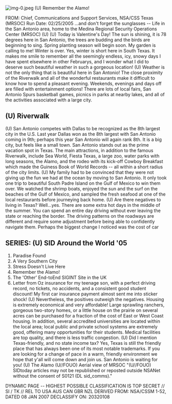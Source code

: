![img-0.jpeg](img-0.jpeg)
(U) Remember the Alamo!

FROM:
Chief, Communications and Support Services, NSA/CSS Texas (MRSOC) Run Date: 02/25/2005
...and don't forget the sunglasses -- Life in the San Antonio area, home to the Medina Regional Security Operations Center (MRSOC) (U)
(U) Today is Valentine's Day! The sun is shining, it is 78 degrees here in San Antonio, the trees are budding and the birds are beginning to sing. Spring planting season will begin soon. My garden is calling to me! Winter is over. Yes, winter is short here in South Texas. It makes me smile to remember all the seemingly endless, icy, snowy days I have spent elsewhere in other Februarys, and I wonder what I did to deserve such beautiful weather in such a gorgeous location!
(U) Weather is not the only thing that is beautiful here in San Antonio! The close proximity of the Riverwalk and all of the wonderful restaurants make it difficult to know how to spend a pleasant evening. Weekends, evenings and days off are filled with entertainment options! There are lots of local fairs, San Antonio Spurs basketball games, picnics in parks at nearby lakes, and all of the activities associated with a large city.

## (U) Riverwalk

(U) San Antonio competes with Dallas to be recognized as the 8th largest city in the U.S. Last year Dallas won as the 8th largest with San Antonio coming in 9th; perhaps this year San Antonio will again rank 8th. It is a big city, but feels like a small town. San Antonio stands out as the prime vacation spot in Texas. The main attractions, in addition to the famous Riverwalk, include Sea World, Fiesta Texas, a large zoo, water parks with long seasons, the Alamo, and the rodeo with its kick-off Cowboy Breakfast which made the Guiness Book of World Records -- all within a short radius of the city limits.
(U) My family had to be convinced that they were not giving up the fun we had at the ocean by moving to San Antonio. It only took one trip to beautiful South Padre Island on the Gulf of Mexico to win them over. We watched the shrimp boats, enjoyed the sun and the surf on the beaches of the Gulf of Mexico, and sampled the fresh seafood at one of the local restaurants before journeying back home.
(U) Are there negatives to living in Texas? Well...yes. There are some extra hot days in the middle of the summer. You can spend an entire day driving without ever leaving the state or reaching the border. The driving patterns on the roadways are different and require some adjustment before being able to confidently navigate them. Perhaps the biggest change I noticed was the cost of car

## SERIES: (U) SID Around the World '05

1. Paradise Found
2. A Very Southern City
3. Stress Doesn't Live Here
4. Remember the Alamo!
5. The 'Other' End-toEnd SIGINT Site in the UK
6. Letter from Oz
insurance for my teenage son, with a perfect driving record, no tickets, no accidents, and a consistent good student discount! My first car insurance payment almost sent me into sticker shock!
(U) Nevertheless, the positives outweigh the negatives. Housing is extremely economical and very affordable! Large sprawling ranchers, gorgeous two-story homes, or a little house on the prairie on several acres can be purchased for a fraction of the cost of East or West Coast housing. In addition, several accredited universities are located within the local area; local public and private school systems are extremely good, offering many opportunities for their students. Medical facilities are top quality, and there is less traffic congestion.
(U) Did I mention Texas-friendly, and no state income tax? Yes, Texas is still the friendly place that has always been one of its most notable trademarks. If you are looking for a change of pace in a warm, friendly environment we hope that y'all will come down and join us. San Antonio is waiting for you!
(U) The Alamo
(U//FOUO) Aerial view of MRSOC
"(U//FOUO) SIDtoday articles may not be republished or reposted outside NSANet without the consent of S0121 (DL sid_comms)."

DYNAMIC PAGE -- HIGHEST POSSIBLE CLASSIFICATION IS
TOP SECRET // SI / TK // REL TO USA AUS CAN GBR NZL
DERIVED FROM: NSA/CSSM 1-52, DATED 08 JAN 2007 DECLASSIFY ON: 20320108
